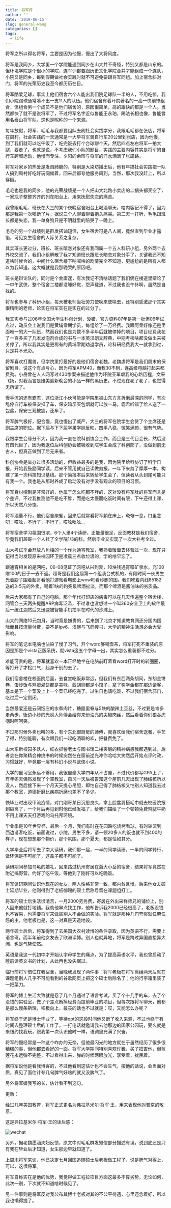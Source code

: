 ```yaml
---
title: 将军传
author: ''
date: '2019-06-15'
slug: general-wang
categories: []
tags:
  - life
---
```


将军之所以得名将军，主要是因为他慢，慢出了大将风度。

将军是我同乡，大学里一个学院能遇到同乡在山大并不奇怪，特别又都是山东的。但环境学院是个很小的学院，连军训都要跟历史文化学院合并才能组成一个连队，小院又是同乡，每到假期做社会实践时就不可避免要跟将军同组。加上宿舍斜对门，将军的光荣历史我至今都历历在目。

将军酷爱足球，事实上他们宿舍六个人能出我们院足球队一半的人，不用吃惊，我们小院踢球通常凑不出一支11人的队伍。他们宿舍有着环院著名的一高一快前锋组合，但组合另一个成员不是他们宿舍的，原因很简单，高的跟快的都是一个人。当然都快了就不是说将军了，不过将军名字近似鲁能王永珀，踢法长相也像，鲁能曾用名泰山将军队，这也是昵称的一个来源。

每年放假，将军、毛毛与我都要组队去刷社会实践学分，我跟毛毛都在张店，将军在周村。社会实践的一天通常是一大早将军骑自行车20公里到张店，因为他慢，到了我们就可以吃午饭了，吃完饭去打个台球聊个天，然后四点左右将军一拍大腿，要走了。也就是说，不考虑我们小队的题目，实践的主要内容其实是将军的自行车跨城运动，他慢而专注，夕阳的余晖与将军的汗水洒满了张周路。

将军对家乡的热爱是发自肺腑的，特别是大染坊播出后，他有年搞社会实践把一队人搞到周村好吃好玩伺候着，回来后都夸他服务周到。当然，那次我没赶上，所以存疑。

毛毛也是我的同乡，他的光荣战绩是一个人把山大北路小卖店的二锅头都买空了，一家瓶子整整齐齐的列在阳台上，用来抚慰失恋的痛苦。

我曾跟毛毛、班长在大三的某个夜晚宿舍阳台上喝酒聊天，啥内容记不得了，因为那是我第一次喝断了片，据说三个人聊着聊着抱头痛哭。第二天一打听，毛毛跟班长都是失恋，我一单身狗只是不明就里的陪哭了一晚上。

毛毛的另一个战绩则是群发搭讪短信，女生宿舍可是八人间，竟然直到毕业才露馅，可见女生宿舍的人际关系之复杂。

其实班长更过分，班长、班长暗恋对象还有我同属一个五人科研小组，另外两个去外校交流了，我们小组解散了我才知道班长跟班长暗恋对象分手了，关键我还不知道啥时候合的，中间什么宿舍楼下呐喊啥的剧情完全不知道，更尴尬的是所有人都以为我知道，这大概就是我那晚哭的原因吧。

班长是辩论队的，同时是个金庸迷，有次我记不清啥话题了我们俩在楼道里辩论了一中午武侠，整个宿舍二楼都没睡好觉，怨声载道，不过我也没午休啊，虽然是自找的。

将军也参与了科研小组，每天被老师当壮劳力使唤来使唤去，还特别感激那个其实很精明的老师，论实在将军实在是实在的过分了。

我其实参与过06年全国大学生科创计划，没错，官方资料07年是第一批但06年试点过，动员会上说我们是黄埔零期学员，每组给了一万经费。我跟阿呆好像还是里面唯一的大一队伍，然而我们也是为数不多半年后就被停掉的项目，项目经费我花了一百多买了几本发泡剂合成的书与一本英汉朗文辞典，中期考核啥都没做出来被关停了。所以我其实是更稀有的黄埔零期劝退学员，论科研经费我大一就拿到过，只是并不光彩。

将军喜欢打魔兽，但学院里打最好的是他们宿舍老魏，老魏虐将军是我们周末的保留剧目。说这个有点亏心，因为将军APM40，而我30不到，连高级电脑打起来都费劲。小岳曾在人人网写过430惨案来描述他作为环院亚军虐我的心路历程，文采飞扬，对我而言是媲美迎新晚会的小品一样的黑历史。不过现在老了老了，也觉得无所谓了。

慢手流的还有霸君，这位浙江小伙可能是学院里被山东方言折磨最深的同学，有次乱停自行车被保安扣了车，保安暗示买包烟就可以放一马，霸君听错了给人送了一包盐，保安三观被震，还车了。

将军脾气极好，配合慢，竟也慢出了威严，大三的将军在院学生会赁了个主席还是副主席的职位。据下届与下下届学弟学妹反映，四平八稳，微笑满颜，很有气势。

我跟学生会缘分不大，因为我一直在院科创协会工作，而且是三代目会长，然后没有四代目了，因为我退位后科创协会被吸收到院学生会成了科创部了，没做到前无古人，但真正做到了后无来者。

科创协会是举办过很多活动的，但收益最多的是我，因为院里给科协订了科学日报，开始我鼓励同学读，后来不管用就自己读做剪报，一年下来剪了厚厚一本，构建了第一次科技知识基线。那个简报本后来转给学生会了，但读者从头到尾可能只有我一个。我也是从那时养成了启动没有对手没有观众的项目的习惯。

将军身材控制是非常好的，他属于怎么吃都不胖的，这对没有将军肚的将军而言是个差评。不过我推测他不是吃不胖，而是吃太慢而吃饭时间有限，下午还得上课，所以天然八分饱。

将军酒量不行，他们宿舍聚餐，回来后就常看将军躺在床上，奄奄一息，口里念叨：哎吆，不行了，不行了，哎吆吆吆…

将军宿舍学习氛围很浓，6个人里4个读研，正能量很足，反面教材是我们宿舍，毕竟我们超哥一个人挂了全学院1/3的科，然后毕业又实现了一次大补考全过。

山大考试季会开放八角楼的一个作为通宵教室，我拎着暖壶去体验过一次，现在只记得当时发现原来校园环卫是凌晨三点收垃圾的，学的啥早忘了。

跟通宵相关的是网吧，06-08见证了网吧从兴到衰，10块钱通宵赠矿泉水，充100赠100的日子一去不返。超哥是我们这届第一个组装台式机的，有段时间一伙男生光着膀子围着超哥看他打游戏看电影上wow吧看秒删的图。我们吃着内线85182送的3-5元的外卖，喝着1块的趵突泉啤酒扯淡，而那个啤酒是酱油味的劣质品。

后来大家都有了自己的电脑，那个年代打印店的病毒可以在几天传遍整个宿舍楼，网管会三天两头提醒ARP病毒泛滥，不过谁也没想过一个叫360安全卫士的软件最后一统江湖然后又迅速被智能手机拍平在时代的沙滩上。

山大的网络10元包月，当时竟是嫌贵的，后来到了北京才知道教育网还分国内国际而且按流量付费，要不是ipv6、汉魅与飞鸽传书，大学的精神生活想必会大受影响。

将军的笔记本电脑也沾染了慢了习气，开个word够喝壶茶，将军打死不重装的原因是那是个vista正版系统，就vista这五个字母一出，其实怎么重装都不过分。

难能可贵的是，将军就喜欢一本正经地坐在电脑前盯着看word打开时的转圈圈，等打开了才松口气，起身干别的去了。

我们宿舍楼在校医院后面，去食堂吃饭非常远，但我们有东西两条胡同，东胡金饼卷、蛋炒饭与鸡蛋灌饼都是美味，西胡则都是小馆子，拿了奖学金都在那边请客，基本是下一个菜没上上一个菜已经吃完了。过生日也请吃饭，不过我们宿舍邪门，吃过后一定倒闭。

当然最爱还是云阔饭庄的水煮肉片，糖醋里脊与5块的酸辣土豆丝，不过要是肯多走两步，街边小炒的光膀大师傅会给你来份油亮的尖椒肉丝，然后看着你们狼吞虎咽时呵呵笑。

不过那时候外卖也叫的多，有个东北御厨房的师傅，就喜欢给我们宿舍送餐，手艺了得，特别能聊，有次跟我们一起吃酒聊的欢，把餐费免了。

山大东新校园多妖人，红衣抓髻老太与图书馆二楼夹层的精神病患我都遇到过，后者会在你聚精会神挑书的时候突然在在窗前逆光冲你哈哈大笑然后开始点评时政，习惯就好，毕竟那一层有科幻小说与武侠小说。

大学的自习室永远不够用，我很自豪大学四年从不占座，不过代价都写GPA上了，有年冬天偶然发现了个空教室，自习一天后被告知这个屋前几天出现了肺结核所以没人，然后接下来一个月天天提心吊胆，即怕自己得了肺结核又怕别人知道我去过那个教室，道德折磨比疾病折磨也差不了多少。

快毕业时出现甲流疫情，对门刚哥某日沉思良久，拿上脸盆肩搭毛巾就去校医院报到隔离了，一个月后再见到时他已经发福了，给我们描绘了一个顿顿免费鸡腿牛奶不用上课天天打游戏的乌托邦环境。

毕业季是10年世界杯，最后一个月，我们有时在花园路吃烧烤看球，有时轮流到西边请客吃饭，前面说过，小院，男生不多，请一顿20多人的饭也就不到400的样子，现在想想那个物价，那个氛围，那个夏天，都是恰如其分。

大学毕业后将军去了南大读研，我们那一届，一半的同学读研，一半的同学转行，做环保是不可能了，这辈子都不可能了。

读研期间参加乌龟的婚礼，回来路过杭州寄居在浙大小岳的宿舍，结果将军竟然在附近搞野营，约好了吃午饭，等他到了刚好可以吃晚饭。

将军读研期间认识他现在的女友，两人性格非常一致，都内敛且慢。后来他女友硕士延期毕业，他则得到了老板御赐的硕士后称号留在课题组打工。

将军的硕士后生活很清苦，一月2000劳务费，寄居在外出采样师兄的铺位上，别人回来他就打地铺。我劝他早点找工作，他却告诉我2000已经很高了，老板没钱也不容易，也需要将军来做些别人不会做的实验。将军就是那种几句夸奖就任劳任怨的主，他老板也是，这一对真是天造地设。

两年硕士后后，将军得到了去美国大农村读博的条件录取，因为英语不行，需要上语言班，而半年前他女友去了欧洲读博。别人也就异地，将军是跨过异国直接异大洲，也是气势使然。

英语是我这一代初中才开始认字母学生的痛点，为了提高英语水平，我也曾启动了睡前读英文书的计划，从此再也没失眠过。

临行前将军借住在我宿舍，当晚我发现了两件事：将军老板在将军离组两天后就在课题组别人几乎不可能看到的谷歌网页上把这个硕士后除名了；他的行李箱里装了一把菜刀。

将军的博士生活大致就是忍了几个月通过了语言考试，买了个十几手的车，去了个没钱的实验室，做了个差点断掉经费而提前毕业的项目，但每次跟将军聊天，他都是那么慢条斯理，积极向上，最丧的话也不过就是：哎，又能怎么办呢？

将军终于还是博士毕业了，等待opt的这段时间他又断了收入来源，不过也终于有时间去整理硕士后的工作了。一打电话就邀请我去他那边的国家公园玩，要么就是来纽约找我玩，跟我第一次认识他时一样，语调里充满了兴奋。

将军的慢经常是一种这个咋办的无奈，但他最闪光的地方就在于虽然经历了很多很糟糕的事，但他都去看好的一面。将军大学期间特别喜欢许巍，买了把吉他，但蓝莲花永远弹不完整，不过看得出来，弹的时候两眼放光，享受着，扰民着。

据将军说他是看我博客的，不过他看到这估计也不会生气，按他的话说，会当面对质，真见了面估计夸几句脾气好啥的就又没脾气了。

另外将军嫌我写的长，估计看不到这句。

更新：

经过几年美国教育，将军正式更名为弗拉基米尔·将军·王，用来表现他对普京的敬意。

这是弗拉基米尔·将军·王的读后感：

![wechat](/cn/2019-06-15-general-wang_files/unnamed.png)

另外，据老魏墨涵夫妇反馈，原文中对毛毛群发短信部分描述有误，说到底还是只有我在毕业后才知道，女生那边早就知道了。

上周末将军来访，他已决定七月回国追随硕士后老板做工程了，说是脾气对得上，可以，这很将军。

将军自称实在是他的优势，我觉得做工程拉项目方面这最多不算劣势，无论如何，此次一别，下次就不知道啥时候见了。

另一件事则是将军反对我公布其博士老板对其的不公平待遇，心里还念着好，所以我也懒得提了。
